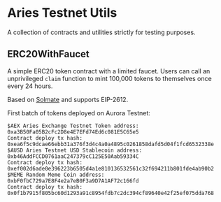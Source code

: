 # Aries Testnet Utils

A collection of contracts and utilities strictly for testing purposes.

## ERC20WithFaucet

A simple ERC20 token contract with a limited faucet. Users can call an unprivileged `claim` function to mint 100,000 tokens to themselves once every 24 hours.

Based on [Solmate](https://github.com/Rari-Capital/solmate/blob/main/src/tokens/ERC20.sol) and supports EIP-2612.

First batch of tokens deployed on Aurora Testnet:

```
$AEX Aries Exchange Testnet Token address: 0xa3B50Fa05B2cFc2D8e4E7EFd74Ed6c081E5C65e5
Contract deploy tx hash: 0xea6f5c9dcae66ebb31a376f3d4c4a0a4895c0261858dafd5d04f1fcd6532338e
$AUSD Aries Testnet USD Stablecoin address: 0xb46AddFCCD0761aaC247379cC125E50Aab59334C
Contract deploy tx hash: 0xef002d6ade0e396223b6505d4a1e810136532561c32f694211b801fde4ab90b2
$MEME Random Meme Coin address: 0xbF0fbC729a7E8F4e2a7eB0F3a9D7A1AF72c166fd
Contract deploy tx hash: 0x0f1b7915f805bc60d1293a91c8954fdb7c2dc394cf89640e42f25ef075dda768
```
